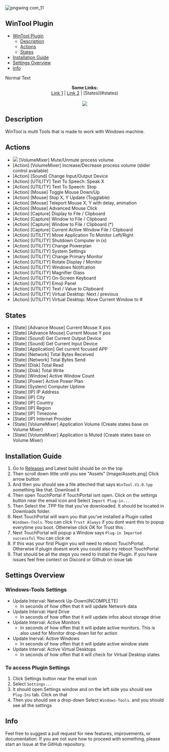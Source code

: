 ![pngwing com_11](https://user-images.githubusercontent.com/55416314/153131886-42c0448d-81f8-49f3-bc38-693ae2341aaf.png)
## WinTool Plugin



- [WinTool Plugin](#wintool-plugin)
    - [Description](#description)
    - [Actions](#actions)
    - [States](#states)
- [Installation Guide](#installation-guide)
- [Settings Overview](#settings-Overview)
- [info](#info)


Normal Text

<p align="center">
  <b>Some Links:</b><br>
  <a href="#">Link 1</a> |
  <a href="#">Link 2</a> |
  [States](#states)
  <br><br>
  <img src="http://s.4cdn.org/image/title/105.gif">
</p>



## Description
WinTool is multi Tools that is made to work with Windows machine.

## Actions
- ![](https://img.shields.io/static/v1?style=for-the-badge&message=VolumeMixer&color=darkgreen&label=Action) [VolumeMixer] Mute/Unmute process volume <br>
- [Action] [VolumeMixer] Increase/Decrease process volume (slider control available)
- [Action] [Sound] Change Input/Output Device
- [Action] [UTILITY] Text To Speech: Speak X
- [Action] [UTILITY] Text To Speech: Stop
- [Action] [Mouse] Toggle Mouse Down/Up
- [Action] [Mouse] Stop X, Y Update (Togglable)
- [Action] [Mouse] Teleport Mouse X, Y with delay, animation
- [Action] [Mouse] Advanced Mouse Click
- [Action] [Capture] Display to File / Clipboard 
- [Action] [Capture] Window to File / Clipboard 
- [Action] [Capture] Window to File / Clipboard (*)
- [Action] [Capture] Current Active Window File / Clipboard
- [Action] [UTILITY] Move Application To Monitor Left/Right
- [Action] [UTILITY] Shutdown Computer in (x)
- [Action] [UTILITY] Change Powerplan
- [Action] [UTILITY] System Settings
- [Action] [UTILITY] Change Primary Monitor
- [Action] [UTILITY] Rotate Display / Monitor
- [Action] [UTILITY] Windows Notifcation
- [Action] [UTILITY] Magnifier Glass
- [Action] [UTILITY] On-Screen Keyboard
- [Action] [UTILITY] Emoji Panel
- [Action] [UTILITY] Text / Value to Clipboard
- [Action] [UTILITY] Virtual Desktop: Next / previous
- [Action] [UTILITY] Virtual Desktop: Move Current Window to #

## States
- [State] [Advance Mouse] Current Mouse X pos
- [State] [Advance Mouse] Current Mouse Y pos
- [State] [Sound] Get Current Output Device
- [State] [Sound] Get Current Input Device
- [State] [Application] Get current focused APP
- [State] [Network] Total Bytes Received
- [State] [Network] Total Bytes Send
- [State] [Disk] Total Read
- [State] [Disk] Total Write
- [State] [Window] Active Window Count
- [State] [Power] Active Power Plan
- [State] [System] Computer Uptime 
- [State] [IP] IP Address
- [State] [IP] City
- [State] [IP] Country
- [State] [IP] Region
- [State] [IP] Timezone
- [State] [IP] Internet Provider
- [State] [VolumeMixer] Application Volume (Create states base on Volume Mixer)
- [State] [VolumeMixer] Application is Muted (Create states base on Volume Mixer)

## Installation Guide
1. Go to [Releases](https://github.com/KillerBOSS2019/WinTools/releases) and Latest build should be on the top
2. Then scroll down little until you see "Assets" [Image/Assets.png] Click arrow button
3. And then you should see a file atteched that says `WinTool.V1.0.tpp` something like that. Download it
4. Then open TouchPortal if TouchPortal isnt open. Click on the settings button near the email icon and Select `Import Plug-in...`
5. Then Select the .TPP file that you've downloaded. It should be located in Downloads folder.
6. Next TouchPortal will warn you that you've installed a Plugin called `Windows-Tools`. You can click `Trust Always` if you dont want this to popup everytime you boot. Otherwise click OK for Trust this .
7. Next TouchPortal will popup a Window says `Plug-in Imported successful` You can click `OK`
8. If this was your first Plugin you will need to reboot TouchPortal. Otherwise if plugin doesnt work you could also try reboot TouchPortal
9. That should be all the steps you need to Install the Plugin. If you have issues feel free contect on Discord or Github on issue tab

## Settings Overview

### Windows-Tools Settings
- Update Interval: Network Up-Down(INCOMPLETE)
    - In seconds of how offen that it will update Network data
- Update Interval: Hard Drive
    - In seconds of how offen that it will update infos about storage drive
- Update Interval: Active Monitors
    - In seconds of how offen that it will ipdate active monitors. This is also used for Monitor drop-down list for action
- Update Inerval: Active Windows
    - In seconds of how offen that it will ipdate active window state
- Update Interval: Active Virtual Desktops
    - In seconds of how offen that it will check for Virtual Desktop states

### To access Plugin Settings
1. Click Settings button near the email icon
2. Select `Settings...`
3. It should open Settings window and on the left side you should see `Plug-Ins` tab. Click on that
4. Then you should see a drop-down Select `Windows-Tools`. and you should see all the settings

## Info
Feel free to suggest a pull request for new features, improvements, or documentation. If you are not sure how to proceed with something, please start an Issue at the GitHub repository.
